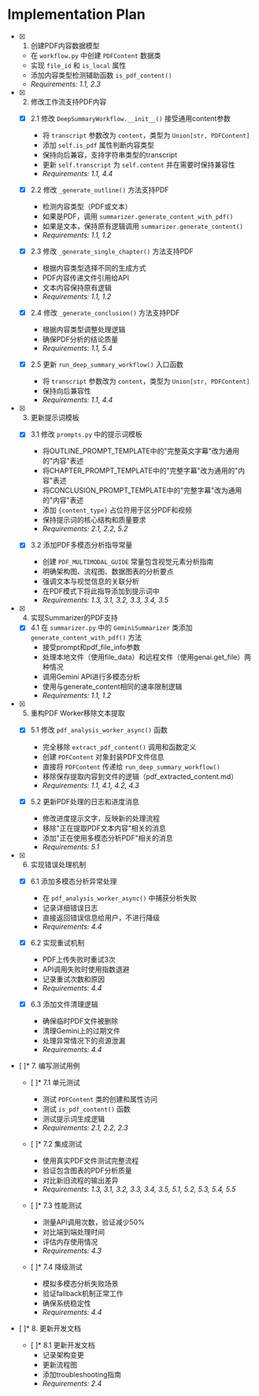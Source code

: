 # Implementation Plan

- [x] 1. 创建PDF内容数据模型
  - 在 `workflow.py` 中创建 `PDFContent` 数据类
  - 实现 `file_id` 和 `is_local` 属性
  - 添加内容类型检测辅助函数 `is_pdf_content()`
  - _Requirements: 1.1, 2.3_

- [x] 2. 修改工作流支持PDF内容
  - [x] 2.1 修改 `DeepSummaryWorkflow.__init__()` 接受通用content参数
    - 将 `transcript` 参数改为 `content`，类型为 `Union[str, PDFContent]`
    - 添加 `self.is_pdf` 属性判断内容类型
    - 保持向后兼容，支持字符串类型的transcript
    - 更新 `self.transcript` 为 `self.content` 并在需要时保持兼容性
    - _Requirements: 1.1, 4.4_

  - [x] 2.2 修改 `_generate_outline()` 方法支持PDF
    - 检测内容类型（PDF或文本）
    - 如果是PDF，调用 `summarizer.generate_content_with_pdf()`
    - 如果是文本，保持原有逻辑调用 `summarizer.generate_content()`
    - _Requirements: 1.1, 1.2_

  - [x] 2.3 修改 `_generate_single_chapter()` 方法支持PDF
    - 根据内容类型选择不同的生成方式
    - PDF内容传递文件引用给API
    - 文本内容保持原有逻辑
    - _Requirements: 1.1, 1.2_

  - [x] 2.4 修改 `_generate_conclusion()` 方法支持PDF
    - 根据内容类型调整处理逻辑
    - 确保PDF分析的结论质量
    - _Requirements: 1.1, 5.4_

  - [x] 2.5 更新 `run_deep_summary_workflow()` 入口函数
    - 将 `transcript` 参数改为 `content`，类型为 `Union[str, PDFContent]`
    - 保持向后兼容性
    - _Requirements: 1.1, 4.4_

- [x] 3. 更新提示词模板
  - [x] 3.1 修改 `prompts.py` 中的提示词模板
    - 将OUTLINE_PROMPT_TEMPLATE中的"完整英文字幕"改为通用的"内容"表述
    - 将CHAPTER_PROMPT_TEMPLATE中的"完整字幕"改为通用的"内容"表述
    - 将CONCLUSION_PROMPT_TEMPLATE中的"完整字幕"改为通用的"内容"表述
    - 添加 `{content_type}` 占位符用于区分PDF和视频
    - 保持提示词的核心结构和质量要求
    - _Requirements: 2.1, 2.2, 5.2_

  - [x] 3.2 添加PDF多模态分析指导常量
    - 创建 `PDF_MULTIMODAL_GUIDE` 常量包含视觉元素分析指南
    - 明确架构图、流程图、数据图表的分析要点
    - 强调文本与视觉信息的关联分析
    - 在PDF模式下将此指导添加到提示词中
    - _Requirements: 1.3, 3.1, 3.2, 3.3, 3.4, 3.5_

- [x] 4. 实现Summarizer的PDF支持
  - [x] 4.1 在 `summarizer.py` 中的 `GeminiSummarizer` 类添加 `generate_content_with_pdf()` 方法
    - 接受prompt和pdf_file_info参数
    - 处理本地文件（使用file_data）和远程文件（使用genai.get_file）两种情况
    - 调用Gemini API进行多模态分析
    - 使用与generate_content相同的速率限制逻辑
    - _Requirements: 1.1, 1.2_

- [x] 5. 重构PDF Worker移除文本提取
  - [x] 5.1 修改 `pdf_analysis_worker_async()` 函数
    - 完全移除 `extract_pdf_content()` 调用和函数定义
    - 创建 `PDFContent` 对象封装PDF文件信息
    - 直接将 `PDFContent` 传递给 `run_deep_summary_workflow()`
    - 移除保存提取内容到文件的逻辑（pdf_extracted_content.md）
    - _Requirements: 1.1, 4.1, 4.2, 4.3_

  - [x] 5.2 更新PDF处理的日志和进度消息
    - 修改进度提示文字，反映新的处理流程
    - 移除"正在提取PDF文本内容"相关的消息
    - 添加"正在使用多模态分析PDF"相关的消息
    - _Requirements: 5.1_

- [x] 6. 实现错误处理机制
  - [x] 6.1 添加多模态分析异常处理
    - 在 `pdf_analysis_worker_async()` 中捕获分析失败
    - 记录详细错误日志
    - 直接返回错误信息给用户，不进行降级
    - _Requirements: 4.4_

  - [x] 6.2 实现重试机制
    - PDF上传失败时重试3次
    - API调用失败时使用指数退避
    - 记录重试次数和原因
    - _Requirements: 4.4_

  - [x] 6.3 添加文件清理逻辑
    - 确保临时PDF文件被删除
    - 清理Gemini上的过期文件
    - 处理异常情况下的资源泄漏
    - _Requirements: 4.4_

- [ ]* 7. 编写测试用例
  - [ ]* 7.1 单元测试
    - 测试 `PDFContent` 类的创建和属性访问
    - 测试 `is_pdf_content()` 函数
    - 测试提示词生成逻辑
    - _Requirements: 2.1, 2.2, 2.3_

  - [ ]* 7.2 集成测试
    - 使用真实PDF文件测试完整流程
    - 验证包含图表的PDF分析质量
    - 对比新旧流程的输出差异
    - _Requirements: 1.3, 3.1, 3.2, 3.3, 3.4, 3.5, 5.1, 5.2, 5.3, 5.4, 5.5_

  - [ ]* 7.3 性能测试
    - 测量API调用次数，验证减少50%
    - 对比端到端处理时间
    - 评估内存使用情况
    - _Requirements: 4.3_

  - [ ]* 7.4 降级测试
    - 模拟多模态分析失败场景
    - 验证fallback机制正常工作
    - 确保系统稳定性
    - _Requirements: 4.4_

- [ ]* 8. 更新开发文档
  - [ ]* 8.1 更新开发文档
    - 记录架构变更
    - 更新流程图
    - 添加troubleshooting指南
    - _Requirements: 2.4_
